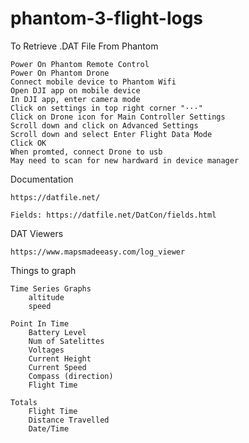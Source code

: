 # phantom-3-flight-logs


To Retrieve .DAT File From Phantom

	Power On Phantom Remote Control
	Power On Phantom Drone
	Connect mobile device to Phantom Wifi
	Open DJI app on mobile device
	In DJI app, enter camera mode
	Click on settings in top right corner "···"
	Click on Drone icon for Main Controller Settings
	Scroll down and click on Advanced Settings
	Scroll down and select Enter Flight Data Mode
	Click OK
	When promted, connect Drone to usb
	May need to scan for new hardward in device manager


Documentation

	https://datfile.net/

	Fields: https://datfile.net/DatCon/fields.html



DAT Viewers

	https://www.mapsmadeeasy.com/log_viewer









Things to graph

	Time Series Graphs
		altitude
		speed

	Point In Time
		Battery Level
		Num of Satelittes
		Voltages
		Current Height
		Current Speed
		Compass (direction)
		Flight Time

	Totals
		Flight Time
		Distance Travelled
		Date/Time
